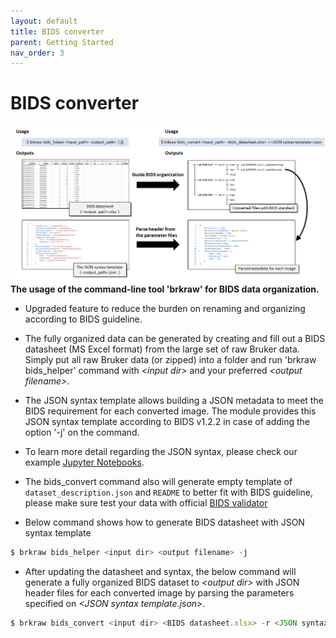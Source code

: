 ```yaml
---
layout: default
title: BIDS converter
parent: Getting Started
nav_order: 3
---
```


# BIDS converter
![brkraw bids](../imgs/brkraw_bids.png)
**The usage of the command-line tool 'brkraw' for BIDS data organization.**

- Upgraded feature to reduce the burden on renaming and organizing according to BIDS guideline.
- The fully organized data can be generated by creating and fill out a BIDS datasheet 
(MS Excel format) from the large set of raw Bruker data. Simply put all raw Bruker data (or zipped) into a folder and
run 'brkraw bids_helper' command with *\<input dir\>* and your preferred *\<output filename\>*.
- The JSON syntax template allows building a JSON metadata to meet the BIDS requirement for each converted image. The 
module provides this JSON syntax template according to BIDS v1.2.2 in case of adding the option '-j' on the command.
- To learn more detail regarding the JSON syntax, please check our example
[Jupyter Notebooks](https://github.com/brkraw/bruker/blob/master/examples/BrkRaw_PythonAPI.ipynb).
- The bids_convert command also will generate empty template of `dataset_description.json` and `README` to better fit
with BIDS guideline, please make sure test your data with official 
[BIDS validator](https://bids-standard.github.io/bids-validator/)

- Below command shows how to generate BIDS datasheet with JSON syntax template

```js
$ brkraw bids_helper <input dir> <output filename> -j
```

- After updating the datasheet and syntax, the below command will generate a fully organized BIDS dataset 
to *\<output dir\>* with JSON header files for each converted image by parsing the parameters specified on 
*\<JSON syntax template.json\>*.

```js
$ brkraw bids_convert <input dir> <BIDS datasheet.xlsx> -r <JSON syntax template.json> -o <output dir>
```
